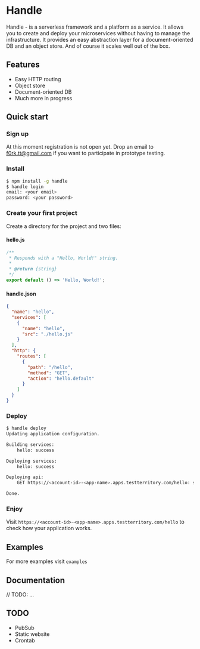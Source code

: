# Handle

Handle - is a serverless framework and a platform as a service. It allows you to create and deploy your microservices without having to manage the infrastructure. It provides an easy abstraction layer for a document-oriented DB and an object store. And of course it scales well out of the box.

## Features

- Easy HTTP routing
- Object store
- Document-oriented DB
- Much more in progress

## Quick start

### Sign up

At this moment registration is not open yet. Drop an email to [f0rk.tt@gmail.com](mailto:f0rk.tt@gmail.com) if you want to participate in prototype testing.

### Install

```bash
$ npm install -g handle
$ handle login
email: <your email>
password: <your password>
```

### Create your first project

Create a directory for the project and two files:

#### hello.js

```javascript
/**
 * Responds with a "Hello, World!" string.
 *
 * @return {string}
 */
export default () => 'Hello, World!';
```

#### handle.json

```json
{
  "name": "hello",
  "services": [
    {
      "name": "hello",
      "src": "./hello.js"
    }
  ],
  "http": {
    "routes": [
      {
        "path": "/hello",
        "method": "GET",
        "action": "hello.default"
      }
    ]
  }
}
```

### Deploy

```bash
$ handle deploy
Updating application configuration.

Building services:
	hello: success

Deploying services:
	hello: success

Deploying api:
	GET https://<account-id>-<app-name>.apps.testterritory.com/hello: success

Done.
```

### Enjoy

Visit `https://<account-id>-<app-name>.apps.testterritory.com/hello` to check how your application works.

## Examples

For more examples visit `examples`

## Documentation

// TODO: ...

## TODO

- PubSub
- Static website
- Crontab
